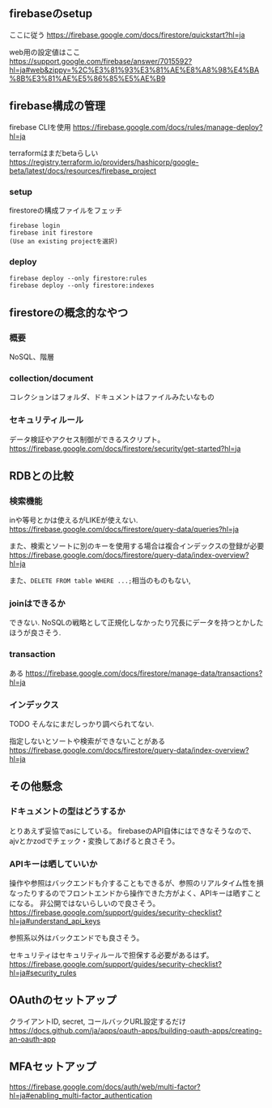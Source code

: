 ## firebaseのsetup
ここに従う
https://firebase.google.com/docs/firestore/quickstart?hl=ja

web用の設定値はここ
https://support.google.com/firebase/answer/7015592?hl=ja#web&zippy=%2C%E3%81%93%E3%81%AE%E8%A8%98%E4%BA%8B%E3%81%AE%E5%86%85%E5%AE%B9

## firebase構成の管理
firebase CLIを使用
https://firebase.google.com/docs/rules/manage-deploy?hl=ja

terraformはまだbetaらしい
https://registry.terraform.io/providers/hashicorp/google-beta/latest/docs/resources/firebase_project

### setup
firestoreの構成ファイルをフェッチ
```
firebase login
firebase init firestore
(Use an existing projectを選択)
```

### deploy
```
firebase deploy --only firestore:rules
firebase deploy --only firestore:indexes
```


## firestoreの概念的なやつ
### 概要
NoSQL、階層

### collection/document
コレクションはフォルダ、ドキュメントはファイルみたいなもの

### セキュリティルール
データ検証やアクセス制御ができるスクリプト。
https://firebase.google.com/docs/firestore/security/get-started?hl=ja


## RDBとの比較
### 検索機能
inや等号とかは使えるがLIKEが使えない.
https://firebase.google.com/docs/firestore/query-data/queries?hl=ja

また、検索とソートに別のキーを使用する場合は複合インデックスの登録が必要
https://firebase.google.com/docs/firestore/query-data/index-overview?hl=ja

また、`DELETE FROM table WHERE ...;`相当のものもない,

### joinはできるか
できない.
NoSQLの戦略として正規化しなかったり冗長にデータを持つとかしたほうが良さそう.

### transaction
ある
https://firebase.google.com/docs/firestore/manage-data/transactions?hl=ja

### インデックス
TODO そんなにまだしっかり調べられてない.

指定しないとソートや検索ができないことがある
https://firebase.google.com/docs/firestore/query-data/index-overview?hl=ja


## その他懸念
### ドキュメントの型はどうするか
とりあえず妥協でasにしている。
firebaseのAPI自体にはできなそうなので、ajvとかzodでチェック・変換してあげると良さそう。


### APIキーは晒していいか
操作や参照はバックエンドも介することもできるが、参照のリアルタイム性を損なったりするのでフロントエンドから操作できた方がよく、APIキーは晒すことになる。
非公開ではないらしいので良さそう。
https://firebase.google.com/support/guides/security-checklist?hl=ja#understand_api_keys

参照系以外はバックエンドでも良さそう。

セキュリティはセキュリティルールで担保する必要があるはず。
https://firebase.google.com/support/guides/security-checklist?hl=ja#security_rules


## OAuthのセットアップ
クライアントID, secret, コールバックURL設定するだけ
https://docs.github.com/ja/apps/oauth-apps/building-oauth-apps/creating-an-oauth-app

## MFAセットアップ
https://firebase.google.com/docs/auth/web/multi-factor?hl=ja#enabling_multi-factor_authentication